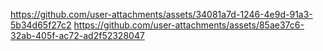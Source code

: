 https://github.com/user-attachments/assets/34081a7d-1246-4e9d-91a3-5b34d65f27c2
https://github.com/user-attachments/assets/85ae37c6-32ab-405f-ac72-ad2f52328047
